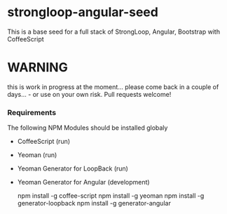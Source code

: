 strongloop-angular-seed
=======================

This is a base seed for a full stack of StrongLoop, Angular, Bootstrap with CoffeeScript

# WARNING

this is work in progress at the moment... please come back in a couple of days... - or use on your own risk. Pull requests welcome!


### Requirements

The following NPM Modules should be installed globaly

- CoffeeScript (run)
- Yeoman (run)
- Yeoman Generator for LoopBack (run)
- Yeoman Generator for Angular (development)

    npm install -g coffee-script
    npm install -g yeoman
    npm install -g generator-loopback
    npm install -g generator-angular
